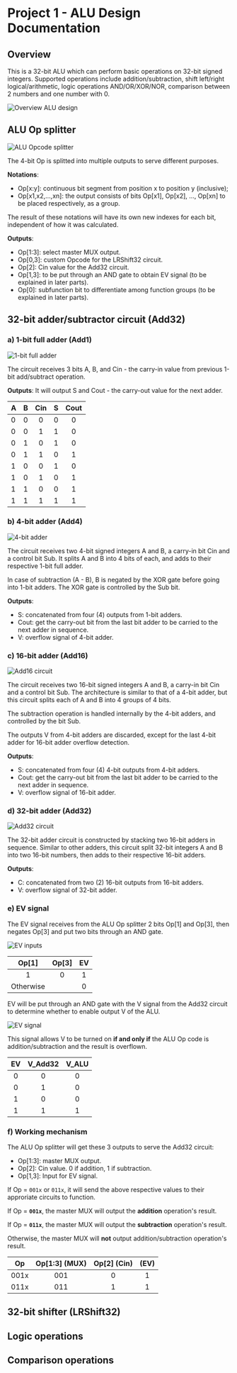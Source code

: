 # Project 1 - ALU Design Documentation

## Overview

This is a 32-bit ALU which can perform basic operations on 32-bit signed integers. Supported operations include addition/subtraction, shift left/right logical/arithmetic, logic operations AND/OR/XOR/NOR, comparison between 2 numbers and one number with 0.

![Overview ALU design](imgs/whole_ALU.png)

## ALU Op splitter
![ALU Opcode splitter](imgs/ALU_opcode.png)

The 4-bit Op is splitted into multiple outputs to serve different purposes.

**Notations**:
- Op[x:y]: continuous bit segment from position x to position y (inclusive);
- Op[x1,x2,...,xn]: the output consists of bits Op[x1], Op[x2], ..., Op[xn] to be placed respectively, as a group.

The result of these notations will have its own new indexes for each bit, independent of how it was calculated.

**Outputs**:
- Op[1:3]: select master MUX output.
- Op[0,3]: custom Opcode for the LRShift32 circuit.
- Op[2]: Cin value for the Add32 circuit.
- Op[1,3]: to be put through an AND gate to obtain EV signal (to be explained in later parts).
- Op[0]: subfunction bit to differentiate among function groups (to be explained in later parts).

## 32-bit adder/subtractor circuit (Add32)
### a) 1-bit full adder (Add1)
![1-bit full adder](imgs/1bitadder.png)

The circuit receives 3 bits A, B, and Cin - the carry-in value from previous 1-bit add/subtract operation.

**Outputs**:
It will output S and Cout - the carry-out value for the next adder.

|A|B|Cin|S|Cout|
|-|-|:-:|-|:--:|
|0|0| 0 |0| 0  |
|0|0| 1 |1| 0  |
|0|1| 0 |1| 0  |
|0|1| 1 |0| 1  |
|1|0| 0 |1| 0  |
|1|0| 1 |0| 1  |
|1|1| 0 |0| 1  |
|1|1| 1 |1| 1  |

### b) 4-bit adder (Add4)
![4-bit adder](imgs/4bitadder.png)

The circuit receives two 4-bit signed integers A and B, a carry-in bit Cin and a control bit Sub. It splits A and B into 4 bits of each, and adds to their respective 1-bit full adder.

In case of subtraction (A - B), B is negated by the XOR gate before going into 1-bit adders. The XOR gate is controlled by the Sub bit.

**Outputs**:
- S: concatenated from four (4) outputs from 1-bit adders.
- Cout: get the carry-out bit from the last bit adder to be carried to the next adder in sequence.
- V: overflow signal of 4-bit adder.

### c) 16-bit adder (Add16)
![Add16 circuit](imgs/16bitadder.png)

The circuit receives two 16-bit signed integers A and B, a carry-in bit Cin and a control bit Sub. The architecture is similar to that of a 4-bit adder, but this circuit splits each of A and B into 4 groups of 4 bits.

The subtraction operation is handled internally by the 4-bit adders, and controlled by the bit Sub.

The outputs V from 4-bit adders are discarded, except for the last 4-bit adder for 16-bit adder overflow detection.

**Outputs**:
- S: concatenated from four (4) 4-bit outputs from 4-bit adders.
- Cout: get the carry-out bit from the last bit adder to be carried to the next adder in sequence.
- V: overflow signal of 16-bit adder.

### d) 32-bit adder (Add32)
![Add32 circuit](imgs/Add32.png)

The 32-bit adder circuit is constructed by stacking two 16-bit adders in sequence. Similar to other adders, this circuit split 32-bit integers A and B into two 16-bit numbers, then adds to their respective 16-bit adders.

**Outputs**:
- C: concatenated from two (2) 16-bit outputs from 16-bit adders.
- V: overflow signal of 32-bit adder.

### e) EV signal
The EV signal receives from the ALU Op splitter 2 bits Op[1] and Op[3], then negates Op[3] and put two bits through an AND gate.

![EV inputs](imgs/EVinput.png)

|Op[1]|Op[3]|EV|
|:-:|:-:|:-:|
|1|0| 1 |
| Otherwise || 0 |

EV will be put through an AND gate with the V signal from the Add32 circuit to determine whether to enable output V of the ALU.

![EV signal](imgs/EVcheck.png)

This signal allows V to be turned on **if and only if** the ALU Op code is addition/subtraction and the result is overflown.

|EV|V_Add32|V_ALU|
|:-:|:-:|:-:|
|0|0| 0 |
|0|1| 0 |
|1|0| 0 |
|1|1| 1 |

### f) Working mechanism
The ALU Op splitter will get these 3 outputs to serve the Add32 circuit:
- Op[1:3]: master MUX output.
- Op[2]: Cin value. 0 if addition, 1 if subtraction.
- Op[1,3]: Input for EV signal.

If Op = `001x` or `011x`, it will send the above respective values to their approriate circuits to function.

If Op = **`001x`**, the master MUX will output the **addition** operation's result.

If Op = **`011x`**, the master MUX will output the **subtraction** operation's result.

Otherwise, the master MUX will **not** output addition/subtraction operation's result.

|Op|Op[1:3] (MUX)|Op[2] (Cin)|(EV)|
|-|:-:|:-:|:-:|
|001x|001|0|1|
|011x|011|1|1|

## 32-bit shifter (LRShift32)

## Logic operations

## Comparison operations